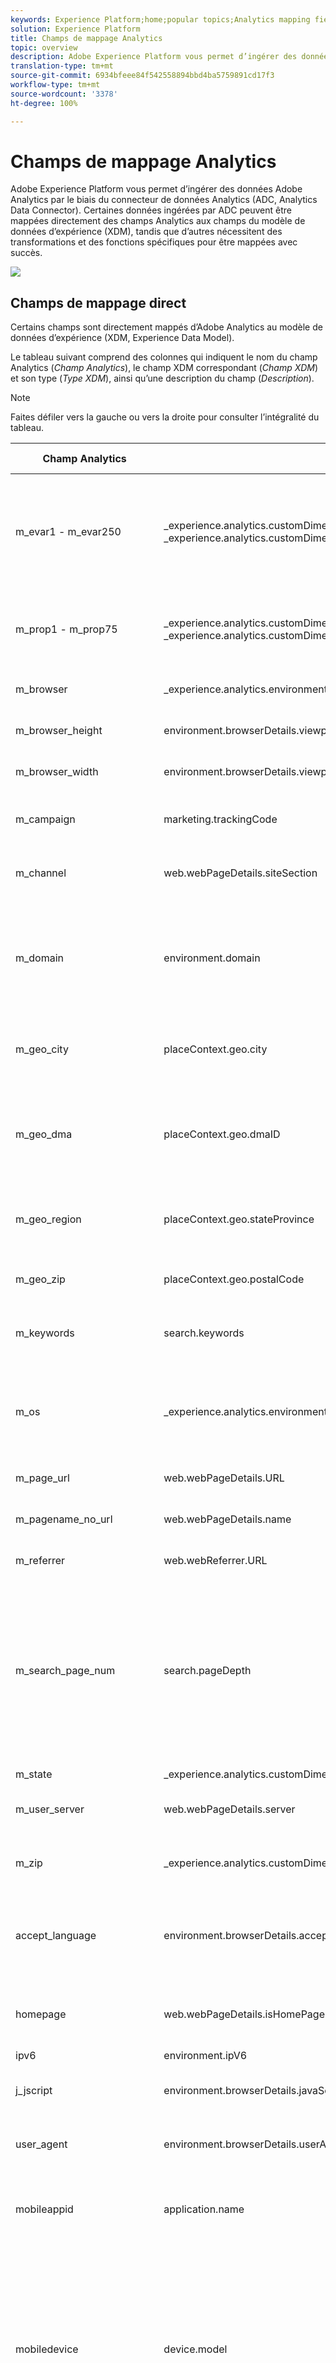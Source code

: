 ```yaml
---
keywords: Experience Platform;home;popular topics;Analytics mapping fields;analytics mapping
solution: Experience Platform
title: Champs de mappage Analytics
topic: overview
description: Adobe Experience Platform vous permet d’ingérer des données Adobe Analytics par le biais du connecteur de données Analytics (ADC, Analytics Data Connector). Certaines données ingérées par ADC peuvent être mappées directement des champs Analytics aux champs du modèle de données d’expérience (XDM), tandis que d’autres nécessitent des transformations et des fonctions spécifiques pour être mappées avec succès.
translation-type: tm+mt
source-git-commit: 6934bfeee84f542558894bbd4ba5759891cd17f3
workflow-type: tm+mt
source-wordcount: '3378'
ht-degree: 100%

---
```



# Champs de mappage Analytics

Adobe Experience Platform vous permet d’ingérer des données Adobe Analytics par le biais du connecteur de données Analytics (ADC, Analytics Data Connector). Certaines données ingérées par ADC peuvent être mappées directement des champs Analytics aux champs du modèle de données d’expérience (XDM), tandis que d’autres nécessitent des transformations et des fonctions spécifiques pour être mappées avec succès.

![](../images/analytics-data-experience-platform.png)

## Champs de mappage direct

Certains champs sont directement mappés d’Adobe Analytics au modèle de données d’expérience (XDM, Experience Data Model).

Le tableau suivant comprend des colonnes qui indiquent le nom du champ Analytics (*Champ Analytics*), le champ XDM correspondant (*Champ XDM*) et son type (*Type XDM*), ainsi qu’une description du champ (*Description*).

>[!NOTE]
>
>Faites défiler vers la gauche ou vers la droite pour consulter l’intégralité du tableau.

| Champ Analytics | Champ XDM | Type XDM | Description |
| --------------- | --------- | -------- | ---------- |
| m_evar1 - m_evar250 | _experience.analytics.customDimensions.eVars.eVar1 - _experience.analytics.customDimensions.eVars.eVar250 | chaîne | Variable personnalisée, qui peut être comprise entre 1 et 250. Chaque organisation peut utiliser ces eVars personnalisées différemment. |
| m_prop1 - m_prop75 | _experience.analytics.customDimensions.props.prop1 - _experience.analytics.customDimensions.props.prop75 | chaîne | Variables de trafic personnalisées, qui peuvent être comprises entre 1 et 75. |
| m_browser | _experience.analytics.environment.browserID | entier | Numéro d’identifiant du navigateur. |
| m_browser_height | environment.browserDetails.viewportHeight | entier | Hauteur du navigateur, en pixels. |
| m_browser_width | environment.browserDetails.viewportWidth | entier | Largueur du navigateur, en pixels. |
| m_campaign | marketing.trackingCode | chaîne | Variable utilisée dans la dimension Code de suivi. |
| m_channel | web.webPageDetails.siteSection | chaîne | Variable utilisée dans la dimension Sections du site. |
| m_domain | environment.domain | chaîne | Variable utilisée dans la dimension Domaine. Dépend du fournisseur d’accès à Internet (FAI) de l’utilisateur. |
| m_geo_city | placeContext.geo.city | chaîne | Nom de la ville de l’accès. Dépend de l’adresse IP de l’accès. |
| m_geo_dma | placeContext.geo.dmaID | entier | Identifiant numérique de la zone démographique pour l’accès. Dépend de l’adresse IP de l’accès. |
| m_geo_region | placeContext.geo.stateProvince | chaîne | Nom de l’état ou de la région de l’accès. Dépend de l’adresse IP de l’accès. |
| m_geo_zip | placeContext.geo.postalCode | chaîne | Code postal de l’accès. Dépend de l’adresse IP de l’accès. |
| m_keywords | search.keywords | chaîne | Variable utilisée dans la dimension Mot-clé. |
| m_os | _experience.analytics.environment.operatingSystemID | entier | Identifiant numérique représentant le système d’exploitation du visiteur. Dépend de la colonne user_agent. |
| m_page_url | web.webPageDetails.URL | chaîne | URL de l’accès à la page. |
| m_pagename_no_url | web.webPageDetails.</span>name | chaîne | Variable utilisée pour remplir la dimension Pages. |
| m_referrer | web.webReferrer.URL | chaîne | URL de la page précédente. |
| m_search_page_num | search.pageDepth | entier | Variable utilisée par la dimension Classification globale des pages de recherche. Indique la page des résultats de recherche sur laquelle votre site est apparu avant que l’utilisateur n’ait cliqué sur votre site. |
| m_state | _experience.analytics.customDimensions.stateProvince | chaîne | Variable d’état. |
| m_user_server | web.webPageDetails.server | chaîne | Variable utilisée dans la dimension Serveur. |
| m_zip | _experience.analytics.customDimensions.postalCode | chaîne | Variable utilisée pour remplir la dimension Code postal. |
| accept_language | environment.browserDetails.acceptLanguage | chaîne | Liste de tous les langages acceptés, comme indiqué dans l’en-tête HTTP Accept-Language. |
| homepage | web.webPageDetails.isHomePage | booléen | N’est plus utilisé. Indique si l’URL active est la page d’accueil du navigateur. |
| ipv6 | environment.ipV6 | chaîne |
| j_jscript | environment.browserDetails.javaScriptVersion | chaîne | Version de JavaScript prise en charge par le navigateur. |
| user_agent | environment.browserDetails.userAgent | chaîne | Chaîne de l’agent utilisateur envoyée dans l’en-tête HTTP. |
| mobileappid | application.</span>name | chaîne | Identifiant de l’application mobile, stocké au format suivant : `[AppName][BundleVersion]`. |
| mobiledevice | device.model | chaîne | Nom de l’appareil mobile. Sous iOS, il est stocké sous la forme d’une chaîne de 2 chiffres séparés par des virgules. Le premier chiffre représente la génération de l’appareil, le second représente la famille d’appareils. |
| pointofinterest | placeContext.POIinteraction.POIDetail.</span>name | chaîne | Utilisé par les services mobiles. Représente le point ciblé. |
| pointofinterestdistance | placeContext.POIinteraction.POIDetail.geoInteractionDetails.distanceToCenter | nombre | Utilisé par les services mobiles. Représente la distance du point ciblé. |
| mobileplaceaccuracy | placeContext.POIinteraction.POIDetail.geoInteractionDetails.deviceGeoAccuracy | nombre | Collecté à partir de la variable a.loc.acc des données de contexte. Indique la précision du GPS en mètres au moment de la collecte des données. |
| mobileplacecategory | placeContext.POIinteraction.POIDetail.category | chaîne | Collecté à partir de la variable a.loc.category des données de contexte. Décrit la catégorie d’un lieu en particulier. |
| mobileplaceid | placeContext.POIinteraction.POIDetail.POIID | chaîne | Collecté à partir de la variable a.loc.id des données de contexte. Identifiant d’un point ciblé donné. |
| video | media.mediaTimed.primaryAssetReference._id | chaîne | Nom de la vidéo. |
| videoad | advertising.adAssetReference._id | chaîne | Identifiant de la ressource publicitaire. |
| videocontenttype | media.mediaTimed.primaryAssetViewDetails.broadcastContentType | chaîne | Type de contenu vidéo. Défini automatiquement sur « Vidéo » pour toutes les consultations vidéo. |
| videoadpod | advertising.adAssetViewDetails.adBreak._id | chaîne | Capsule dans laquelle se trouve la publicité vidéo. |
| videoadinpod | advertising.adAssetViewDetails.index | entier | Position de la publicité vidéo dans la capsule. |
| videoplayername | media.mediaTimed.primaryAssetViewDetails.playerName | chaîne | Nom du lecteur vidéo. |
| videochannel | media.mediaTimed.primaryAssetViewDetails.broadcastChannel | chaîne | Canal vidéo. |
| videoadplayername | advertising.adAssetViewDetails.playerName | chaîne | Nom du lecteur de publicité vidéo. |
| videochapter | media.mediaTimed.mediaChapter.chapterAssetReference._id | chaîne | Nom du chapitre vidéo. |
| videoname | media.mediaTimed.primaryAssetReference._dc.title | chaîne | Nom de la vidéo. |
| videoadname | advertising.adAssetReference._dc.title | chaîne | Nom de la publicité vidéo. |
| videoshow | media.mediaTimed.primaryAssetReference._iptc4xmpExt.Series._iptc4xmpExt.Name | chaîne | Affichage de la vidéo. |
| videoseason | media.mediaTimed.primaryAssetReference._iptc4xmpExt.Season._iptc4xmpExt.Name | chaîne | Saison de la vidéo. |
| videoepisode | media.mediaTimed.primaryAssetReference._iptc4xmpExt.Episode._iptc4xmpExt.Name | chaîne | Épisode de la vidéo. |
| videonetwork | media.mediaTimed.primaryAssetViewDetails.broadcastNetwork | chaîne | Réseau de la vidéo. |
| videoshowtype | media.mediaTimed.primaryAssetReference.showType | chaîne | Type d’affichage de la vidéo. |
| videoadload | media.mediaTimed.primaryAssetViewDetails.adLoadType | chaîne | Chargements des publicités vidéo. |
| videofeedtype | media.mediaTimed.primaryAssetViewDetails.sourceFeed | chaîne | Type de flux vidéo. |
| mobilebeaconmajor | placeContext.POIinteraction.POIDetail.beaconInteractionDetails.beaconMajor | nombre | Relais Mobile Services majeur. |
| mobilebeaconminor | placeContext.POIinteraction.POIDetail.beaconInteractionDetails.beaconMinor | nombre | Relais Mobile Services mineur. |
| mobilebeaconuuid | placeContext.POIinteraction.POIDetail.beaconInteractionDetails.proximityUUID | chaîne | UUID du relais Mobile Services. |
| videosessionid | media.mediaTimed.primaryAssetViewDetails._id | chaîne | Identifiant de session vidéo. |
| videogenre | media.mediaTimed.primaryAssetReference._iptc4xmpExt.Genre | tableau | Genre de la vidéo. | {title (Object), description (Object), type (Object), meta:xdmType (Object), items (string), meta:xdmField (Object)} |
| mobileinstalls | application.firstLaunches | objet | Se déclenche lors de la première exécution après l’installation ou la réinstallation. | {id (string), value (number)} |
| mobileupgrades | application.upgrades | objet | Indique le nombre de mises à niveau d’application. Se déclenche lors de la première exécution après mise à niveau ou dès que le numéro de version change. | {id (string), value (number)} |
| mobilelaunches | application.launches | objet | Nombre de fois où l’application a été lancée. | {id (string), value (number)} |
| mobilecrashes | application.crashes | objet | <!-- MISSING --> | {id (string), value (number)} |
| mobilemessageclicks | directMarketing.clicks | objet | <!-- MISSING --> | {id (string), value (number)} |
| mobileplaceentry | placeContext.POIinteraction.poiEntries | objet | <!-- MISSING --> | {id (string), value (number)} |
| mobileplaceexit | placeContext.POIinteraction.poiExits | objet | <!-- MISSING --> | {id (string), value (number)} |
| videotime | media.mediaTimed.timePlayed | objet | <!-- MISSING --> | {id (string), value (number)} |
| videostart | media.mediaTimed.impressions | objet | <!-- MISSING --> | {id (string), value (number)} |
| videocomplete | media.mediaTimed.completes | objet | <!-- MISSING --> | {id (string), value (number)} |
| videosegmentviews | media.mediaTimed.mediaSegmentViews | objet | <!-- MISSING --> | {id (string), value (number)} |
| videoadstart | advertising.impressions | objet | <!-- MISSING --> | {id (string), value (number)} |
| videoadcomplete | advertising.completes | objet | <!-- MISSING --> | {id (string), value (number)} |
| videoadtime | advertising.timePlayed | objet | <!-- MISSING --> | {id (string), value (number)} |
| videochapterstart | media.mediaTimed.mediaChapter.impressions | objet | <!-- MISSING --> | {id (string), value (number)} |
| videochaptercomplete | media.mediaTimed.mediaChapter.completes | objet | <!-- MISSING --> | {id (string), value (number)} |
| videochaptertime | media.mediaTimed.mediaChapter.timePlayed | objet | <!-- MISSING --> | {id (string), value (number)} |
| videoplay | media.mediaTimed.starts | objet | <!-- MISSING --> | {id (string), value (number)} |
| videototaltime | media.mediaTimed.totalTimePlayed | objet | <!-- MISSING --> | {id (string), value (number)} |
| videoqoetimetostart | media.mediaTimed.primaryAssetViewDetails.qoe.timeToStart | objet | Temps jusqu’au début de la qualité vidéo. | {id (string), value (number)} |
| videoqoedropbeforestart | media.mediaTimed.dropBeforeStarts | objet | <!-- MISSING --> | {id (string), value (number)} |
| videoqoebuffercount | media.mediaTimed.primaryAssetViewDetails.qoe.buffers | objet | Nombre de mémoires tampons de la qualité vidéo. | {id (string), value (number)} |
| videoqoebuffertime | media.mediaTimed.primaryAssetViewDetails.qoe.bufferTime | objet | Période tampon de la qualité vidéo. | {id (string), value (number)} |
| videoqoebitratechangecount | media.mediaTimed.primaryAssetViewDetails.qoe.bitrateChanges | objet | Nombre de changements de la qualité vidéo. | {id (string), value (number)} |
| videoqoebitrateaverage | media.mediaTimed.primaryAssetViewDetails.qoe.bitrateAverage | objet | Débit moyen de la qualité vidéo. | {id (string), value (number)} |
| videoqoeerrorcount | media.mediaTimed.primaryAssetViewDetails.qoe.errors | objet | Nombre d’erreurs de la qualité vidéo. | {id (string), value (number)} |
| videoqoedroppedframecount | media.mediaTimed.primaryAssetViewDetails.qoe.droppedFrames | objet | <!-- MISSING --> | {id (string), value (number)} |
| videoprogress10 | media.mediaTimed.progress10 | objet | <!-- MISSING --> | {id (string), value (number)} |
| videoprogress25 | media.mediaTimed.progress25 | objet | <!-- MISSING --> | {id (string), value (number)} |
| videoprogress50 | media.mediaTimed.progress50 | objet | <!-- MISSING --> | {id (string), value (number)} |
| videoprogress75 | media.mediaTimed.progress75 | objet | <!-- MISSING --> | {id (string), value (number)} |
| videoprogress95 | media.mediaTimed.progress95 | objet | <!-- MISSING --> | {id (string), value (number)} |
| videoresume | media.mediaTimed.resumes | objet | <!-- MISSING --> | {id (string), value (number)} |
| videopausecount | media.mediaTimed.pauses | objet | <!-- MISSING --> | {id (string), value (number)} |
| videopausetime | media.mediaTimed.pauseTime | objet | <!-- MISSING --> | {id (string), value (number)} |
| videosecondssincelastcall | media.mediaTimed.primaryAssetViewDetails.sessionTimeout | entier |

## Champs de mappage fractionné.

Ces champs ont une source unique, mais ils sont mappés à **plusieurs** emplacements XDM.

| Champ Analytics | Champ XDM | Type XDM | Description |
| --------------- | --------- | -------- | ---------- |
| s_resolution | device.screenWidth, device.screenHeight | entier | Identifiant numérique représentant la résolution du moniteur. |
| mobileosversion | environment.operatingSystem, environment.operatingSystemVersion | chaîne | Version du système d’exploitation mobile. |
| videoadlength | advertising.adAssetReference._xmpDM.duration | entier | Durée de la publicité vidéo. |

## Champs de mappage générés

Il est nécessaire de transformer certains champs provenant d’ADC, ce qui nécessite une logique au-delà d’une copie directe d’Adobe Analytics pour pouvoir les générer dans XDM.

Le tableau suivant comprend des colonnes qui indiquent le nom du champ Analytics (*Champ Analytics*), le champ XDM correspondant (*Champ XDM*) et son type (*Type XDM*), ainsi qu’une description du champ (*Description*).

>[!NOTE]
>
>Faites défiler vers la gauche ou vers la droite pour consulter l’intégralité du tableau.

| Champ Analytics | Champ XDM | Type XDM | Description |
| --------------- | --------- | -------- | ----------- |
| m_prop1 - m_prop75 | _experience.analytics.customDimensions.listprops.prop1 - _experience.analytics.customDimensions.listprops.prop75 | objet | Variables de trafic personnalisées, allant de 1 à 75. | {} |
| m_hier1 - m_hier5 | _experience.analytics.customDimensions.hierarchies.hier1 - _experience.analytics.customDimensions.hierarchies.hier5 | objet | Utilisé par les variables de hiérarchie. Contient une | liste de valeurs délimitée. | {values (array), delimiter (string)} |
| m_mvvar1 - m_mvvar3 | _experience.analytics.customDimensions.lists.list1.list[] - _experience.analytics.customDimensions.lists.list3.list[] | tableau | Liste de valeurs variables. Contient une liste délimitée de valeurs personnalisées, selon l’implémentation. | {value (string), key (string)} |
| m_color | device.colorDepth | entier | Identifiant de profondeur de la couleur, basé sur la valeur de la colonne c_color. |
| m_cookies | environment.browserDetails.cookiesEnabled | booléen | Variable utilisée dans la dimension Prise en charge des cookies. |
| m_event_list | commerce.purchases, commerce.productViews, commerce.productListOpens, commerce.checkouts, commerce.productListAdds, commerce.productListRemovals, commerce.productListViews | objet | Événements de commerce standard déclenchés à l’accès. | {id (string), value (number)} |
| m_event_list | _experience.analytics.event1to100.event1 - _experience.analytics.event1to100.event100, _experience.analytics.event101to200.event101 - _experience.analytics.event101to200.event200, _experience.analytics.event201to300.event201 - _experience.analytics.event201to300.event300, _experience.analytics.event301to400.event301 - _experience.analytics.event301to400.event400, _experience.analytics.event401to500.event401 - _experience.analytics.event401to500.event500, _experience.analytics.event501to600.event501 - _experience.analytics.event501to600.event600, _experience.analytics.event601to700.event601 - _experience.analytics.event601to700.event700, _experience.analytics.event701to800.event701 - _experience.analytics.event701to800.event800, _experience.analytics.event801to900.event801 - _experience.analytics.event801to900.event900, _experience.analytics.event901to1000.event901 - _experience.analytics.event901to1000.event1000 | objet | Événements personnalisés déclenchés à l’accès. | {id (Object), value (Object)} |
| m_geo_country | placeContext.geo.countryCode | chaîne | Abréviation du pays d’où provient l’accès, selon l’adresse IP. |
| m_geo_latitude | placeContext.geo._schema.latitude | nombre | <!-- MISSING --> |
| m_geo_longitude | placeContext.geo._schema.longitude | nombre | <!-- MISSING --> |
| m_java_enabled | environment.browserDetails.javaEnabled | booléen | Indicateur précisant si Java est activé. |
| m_latitude | placeContext.geo._schema.latitude | nombre | <!-- MISSING --> |
| m_longitude | placeContext.geo._schema.longitude | nombre | <!-- MISSING --> |
| m_page_event_var1 | web.webInteraction.URL | chaîne | Variable utilisée uniquement dans les demandes d’image de suivi de liens. Cette variable contient l’URL du lien de téléchargement, de sortie ou personnalisé sur lequel a cliqué l’utilisateur. |
| m_page_event_var2 | web.webInteraction.name | chaîne | Variable utilisée uniquement dans les demandes d’image de suivi de liens. Répertorie le nom personnalisé du lien, s’il est spécifié. |
| m_page_type | web.webPageDetails.isErrorPage | booléen | Variable utilisée pour remplir la dimension Pages introuvables. Cette variable doit être vide ou contenir « ErrorPage ». |
| m_pagename_no_url | web.webPageDetails.pageViews.value | nombre | Nom de la page (s’il est défini). Si aucune page n’est spécifiée, cette valeur n’est pas renseignée. |
| m_paid_search | search.isPaid | booléen | Indicateur défini si l’accès correspond à la détection des référencements payants. |
| m_product_list | productListItems[].items | tableau | Liste de produits, telle qu’elle est transmise par l’intermédiaire de la variable des produits. | {SKU (string), quantity (integer), priceTotal (number)} |
| m_ref_type | web.webReferrer.type | chaîne | Identifiant numérique représentant le type de référence pour l’accès. 1 signifie à l’intérieur de votre site, 2 signifie d’autres sites web, 3 signifie moteurs de recherche, 4 signifie disque dur, 5 signifie USENET, 6 signifie Tapé/Marqué (aucun référent), 7 signifie e-mail, 8 signifie Pas de JavaScript et 9 signifie Réseaux sociaux. |
| m_search_engine | search.searchEngine | chaîne | Identifiant numérique représentant le moteur de recherche qui a renvoyé le visiteur sur votre site. |
| post_currency | commerce.order.currencyCode | chaîne | Code de devise utilisé pendant la transaction. |
| post_cust_hit_time_gmt | timestamp | chaîne | Utilisé uniquement dans les jeux de données horodatés. Il s’agit de l’horodatage envoyé avec l’accès, selon l’heure Unix. |
| post_cust_visid | identityMap | objet | Identifiant visiteur du client. |
| post_cust_visid | endUserIDs._experience.aacustomid.primary | booléen | Identifiant visiteur du client. |
| post_cust_visid | endUserIDs._experience.aacustomid.namespace.code | chaîne | Identifiant visiteur du client. |
| post_visid_high + visid_low | identityMap | objet | Identifiant unique d’une visite. |
| post_visid_high + visid_low | endUserIDs._experience.aaid.id | chaîne | Identifiant unique d’une visite. |
| post_visid_high | endUserIDs._experience.aaid.primary | booléen | Utilisé conjointement avec visid_low pour identifier de manière unique une visite. |
| post_visid_high | endUserIDs._experience.aaid.namespace.code | chaîne | Utilisé conjointement avec visid_low pour identifier de manière unique une visite. |
| post_visid_low | identityMap | objet | Utilisé conjointement avec visid_high pour identifier de manière unique une visite. |
| hit_time_gmt | receivedTimestamp | chaîne | Horodatage de l’accès, selon l’heure Unix. |
| hitid_high + hitid_low | _id | chaîne | Identifiant unique permettant d’identifier un accès. |
| hitid_low | _id | chaîne | Utilisé conjointement avec hitid_high pour identifier de manière unique un accès. |
| ip | environment.ipV4 | chaîne | Adresse IP, basée sur l’en-tête HTTP de la demande d’image. |
| j_jscript | environment.browserDetails.javaScriptEnabled | booléen | Version de JavaScript utilisée. |
| mcvisid_high + mcvisid_low | identityMap | objet | Identifiant visiteur Experience Cloud. |
| mcvisid_high + mcvisid_low | endUserIDs._experience.mcid.id | chaîne | Identifiant visiteur Experience Cloud. |
| mcvisid_high | endUserIDs._experience.mcid.primary | booléen | Identifiant visiteur Experience Cloud. |
| mcvisid_high | endUserIDs._experience.mcid.namespace.code | chaîne | Identifiant visiteur Experience Cloud. |
| mcvisid_low | identityMap | objet | Identifiant visiteur Experience Cloud. |
| sdid_high + sdid_low | _experience.target.supplementalDataID | chaîne | Identifiant d’assemblage d’accès. Le champ d’analyse sdid_high et sdid_low correspond à l’identifiant de données supplémentaire utilisé pour associer deux (ou plusieurs) accès entrants. |
| mobilebeaconproximity | placeContext.POIinteraction.POIDetail.beaconInteractionDetails.proximity | chaîne | Proximité du relais Mobile Services. |
| videochapter | media.mediaTimed.mediaChapter.chapterAssetReference._xmpDM.duration | entier | Nom de chapitre vidéo. |
| videolength | media.mediaTimed.primaryAssetReference._xmpDM.duration | entier | Durée de la vidéo. |

## Champs de mappage avancé

Certains champs (appelés « valeurs de publication ») nécessitent des transformations plus avancées avant de pouvoir mapper les champs Adobe Analytics au modèle de données d’expérience (XDM). L’exécution de ces transformations avancées implique l’utilisation d’Adobe Experience Platform Query Service et de fonctions prédéfinies (appelées fonctions définies par Adobe) pour la transformation en sessions, l’attribution et la déduplication.

Pour en savoir plus sur l’exécution de ces transformations à l’aide de Query Service, consultez la documentation sur les [fonctions définies par Adobe](../../../../query-service/sql/adobe-defined-functions.md).

Le tableau suivant comprend des colonnes qui indiquent le nom du champ Analytics (*Champ Analytics*), le champ XDM correspondant (*Champ XDM*) et son type (*Type XDM*), ainsi qu’une description du champ (*Description*).

>[!NOTE]
>
>Faites défiler vers la gauche ou vers la droite pour consulter l’intégralité du tableau.

| Champ Analytics | Champ XDM | Type XDM | Description |
| --------------- | --------- | -------- | ---------- |
| post_evar1 - post_evar250 | _experience.analytics.customDimensions.eVars.eVar1 - _experience.analytics.customDimensions.eVars.eVar250 | chaîne | Variable personnalisée, qui peut être comprise entre 1 et 250. Chaque organisation peut utiliser ces eVars personnalisées différemment. |
| post_prop1 - post_prop75 | _experience.analytics.customDimensions.props.prop1 - _experience.analytics.customDimensions.props.prop75 | chaîne | Variables de trafic personnalisées, qui peuvent être comprises entre 1 et 75. |
| post_browser_height | environment.browserDetails.viewportHeight | entier | Hauteur du navigateur, en pixels. |
| post_browser_width | environment.browserDetails.viewportWidth | entier | Largueur du navigateur, en pixels. |
| post_campaign | marketing.trackingCode | chaîne | Variable utilisée dans la dimension Code de suivi. |
| post_channel | web.webPageDetails.siteSection | chaîne | Variable utilisée dans la dimension Sections du site. |
| post_cust_visid | endUserIDs._experience.aacustomid.id | chaîne | Identifiant visiteur personnalisé, le cas échéant. |
| post_first_hit_page_url | _experience.analytics.endUser.firstWeb.webPageDetails.URL | chaîne | URL de la première page atteinte par le visiteur. |
| post_first_hit_pagename | _experience.analytics.endUser.firstWeb.webPageDetails.name | chaîne | Variable utilisée dans la dimension Page d’accès originale. Nom de page de la page d’accès du visiteur. |
| post_keywords | search.keywords | chaîne | Mots-clés collectés pour l’accès. |
| post_page_url | web.webPageDetails.URL | chaîne | URL de l’accès à la page. |
| post_pagename_no_url | web.webPageDetails.name | chaîne | Variable utilisée pour remplir la dimension Pages. |
| post_purchaseid | commerce.order.purchaseID | chaîne | Variable utilisée pour identifier de manière unique les achats. |
| post_referrer | web.webReferrer.URL | chaîne | URL de la page précédente. |
| post_state | _experience.analytics.customDimensions.stateProvince | chaîne | Variable d’état. |
| post_user_server | web.webPageDetails.server | chaîne | Variable utilisée dans la dimension Serveur. |
| post_zip | _experience.analytics.customDimensions.postalCode | chaîne | Variable utilisée pour remplir la dimension Code postal. |
| browser | _experience.analytics.environment.browserID | entier | Identifiant numérique du navigateur. |
| domain | environment.domain | chaîne | Variable utilisée dans la dimension Domaine. Dépend du fournisseur d’accès à Internet (FAI) de l’utilisateur. |
| first_hit_referrer | _experience.analytics.endUser.firstWeb.webReferrer.URL | chaîne | Première URL de référence du visiteur. |
| geo_city | placeContext.geo.city | chaîne | Nom de la ville de l’accès. Dépend de l’adresse IP de l’accès. |
| geo_dma | placeContext.geo.dmaID | entier | Identifiant numérique de la zone démographique pour l’accès. Dépend de l’adresse IP de l’accès. |
| geo_region | placeContext.geo.stateProvince | chaîne | Nom de l’état ou de la région de l’accès. Dépend de l’adresse IP de l’accès. |
| geo_zip | placeContext.geo.postalCode | chaîne | Code postal de l’accès. Dépend de l’adresse IP de l’accès. |
| os | _experience.analytics.environment.operatingSystemID | entier | Identifiant numérique représentant le système d’exploitation du visiteur. Dépend de la colonne user_agent. |
| search_page_num | search.pageDepth | entier | Cette variable est utilisée par la dimension Classification globale des pages de recherche et indique sur quelle page de résultats de recherche est apparu votre site | avant que l’utilisateur n’ait cliqué sur celui-ci. |
| visit_keywords | _experience.analytics.session.search.keywords | chaîne | Variable utilisée dans la dimension Mots-clés de recherche. |
| visit_num | _experience.analytics.session.num | entier | Variable utilisée dans la dimension Nombre de visites. Commence à 1 et est incrémenté chaque fois qu’une nouvelle visite est entamée (par utilisateur). |
| visit_page_num | _experience.analytics.session.depth | entier | Variable utilisée dans la dimension Détail des accès. Cette valeur augmente de 1 pour chaque accès généré par l’utilisateur et est réinitialisée après chaque visite. |
| visit_referrer | _experience.analytics.session.web.webReferrer.URL | chaîne | Premier référent de la visite. |
| visit_search_page_num | _experience.analytics.session.search.pageDepth | entier | Premier nom de page de la visite. |
| post_prop1 - post_prop75 | _experience.analytics.customDimensions.listprops.prop1 - _experience.analytics.customDimensions.listprops.prop75 | objet | Variables de trafic personnalisées 1 - 75. |
| post_hier1 - post_hier5 | _experience.analytics.customDimensions.hierarchies.hier1 - _experience.analytics.customDimensions.hierarchies.hier5 | objet | Utilisé par les variables de hiérarchie et contient une liste délimitée de valeurs. | {values (array), delimiter (string)} |
| post_mvvar1 - post_mvvar3 | _experience.analytics.customDimensions.lists.list1.list[] - _experience.analytics.customDimensions.lists.list3.list[] | tableau | Liste de valeurs variables. Contient une liste délimitée de valeurs personnalisées, selon l’implémentation. | {value (string), key (string)} |
| post_cookies | environment.browserDetails.cookiesEnabled | booléen | Variable utilisée dans la dimension Prise en charge des cookies. |
| post_event_list | commerce.purchases, commerce.productViews, commerce.productListOpens, commerce.checkouts, commerce.productListAdds, commerce.productListRemovals, commerce.productListViews | objet | Événements de commerce standard déclenchés à l’accès. | {id (string), value (number)} |
| post_event_list | _experience.analytics.event1to100.event1 - _experience.analytics.event1to100.event100, _experience.analytics.event101to200.event101 - _experience.analytics.event101to200.event200, _experience.analytics.event201to300.event201 - _experience.analytics.event201to300.event300, _experience.analytics.event301to400.event301 - _experience.analytics.event301to400.event400, _experience.analytics.event401to500.event401 - _experience.analytics.event401to500.event500, _experience.analytics.event501to600.event501 - _experience.analytics.event501to600.event600, _experience.analytics.event601to700.event601 - _experience.analytics.event601to700.event700, _experience.analytics.event701to800.event701 - _experience.analytics.event701to800.event800, _experience.analytics.event801to900.event801 - _experience.analytics.event801to900.event900, _experience.analytics.event901to1000.event901 - _experience.analytics.event901to1000.event1000 | objet | Événements personnalisés déclenchés à l’accès. | {id (Object), value (Object)} |
| post_java_enabled | environment.browserDetails.javaEnabled | booléen | Indicateur précisant si Java est activé. |
| post_latitude | placeContext.geo._schema.latitude | nombre | <!-- MISSING --> |
| post_longitude | placeContext.geo._schema.longitude | nombre | <!-- MISSING --> |
| post_page_event | web.webInteraction.type | chaîne | Le type d’accès qui est envoyé dans la demande d’image (accès standard, lien de téléchargement, lien de sortie ou lien personnalisé sur lequel le visiteur a cliqué). |
| post_page_event | web.webInteraction.linkClicks.value | nombre | Le type d’accès qui est envoyé dans la demande d’image (accès standard, lien de téléchargement, lien de sortie ou lien personnalisé sur lequel le visiteur a cliqué). |
| post_page_event_var1 | web.webInteraction.URL | chaîne | Variable utilisée uniquement dans les demandes d’image de suivi de liens. URL du lien de téléchargement, de sortie ou personnalisé sur lequel a cliqué l’utilisateur. |
| post_page_event_var2 | web.webInteraction.name | chaîne | Variable utilisée uniquement dans les demandes d’image de suivi de liens. Il s’agira du nom personnalisé du lien. |
| post_page_type | web.webPageDetails.isErrorPage | booléen | Utilisé pour remplir la dimension Pages introuvables. Cette variable doit être vide ou contenir « ErrorPage ». |
| post_pagename_no_url | web.webPageDetails.pageViews.value | nombre | Nom de la page (s’il est défini). Si aucune page n’est spécifiée, cette valeur n’est pas renseignée. |
| post_product_list | productListItems[].items | tableau | Liste de produits, telle qu’elle est transmise par l’intermédiaire de la variable des produits. | {SKU (string), quantity (integer), priceTotal (number)} |
| post_search_engine | search.searchEngine | chaîne | Identifiant numérique représentant le moteur de recherche qui a renvoyé le visiteur sur votre site. |
| mvvar1_instances | .list.items[] | objet | Liste de valeurs variables. Contient une liste délimitée de valeurs personnalisées, selon l’implémentation. |
| mvvar2_instances | .list.items[] | objet | Liste de valeurs variables. Contient une liste délimitée de valeurs personnalisées, selon l’implémentation. |
|  | mvvar3_instances | .list.items[] | objet | Liste de valeurs variables. Contient une liste délimitée de valeurs personnalisées, selon l’implémentation. |
| color | device.colorDepth | entier | Identifiant de profondeur de la couleur, basé sur la valeur de la colonne c_color. |
| first_hit_ref_type | _experience.analytics.endUser.firstWeb.webReferrer.type | chaîne | Identifiant numérique, représentant le type de référent du tout premier référent du visiteur. |
| first_hit_time_gmt | _experience.analytics.endUser.firstTimestamp | entier | Horodatage du tout premier accès du visiteur (heure Unix). |
| geo_country | placeContext.geo.countryCode | chaîne | Abréviation du pays d’où provient l’accès, selon l’adresse IP. |
| geo_latitude | placeContext.geo._schema.latitude | nombre | <!-- MISSING --> |
| geo_longitude | placeContext.geo._schema.longitude | nombre | <!-- MISSING --> |
| paid_search | search.isPaid | booléen | Indicateur défini si l’accès correspond à la détection des référencements payants. |
| ref_type | web.webReferrer.type | chaîne | Identifiant numérique représentant le type de référence pour l’accès. |
| visit_paid_search | _experience.analytics.session.search.isPaid | booléen | Indicateur (1=payant, 0=non payant) signalant si le premier accès de la visite provient d’un accès de référencement payant. |
| visit_ref_type | _experience.analytics.session.web.webReferrer.type | chaîne | Identifiant numérique, représentant le type de référent du premier référent du visiteur. |
| visit_search_engine | _experience.analytics.session.search.searchEngine | chaîne | Identifiant numérique du premier moteur de recherche de la visite. |
| visit_start_time_gmt | _experience.analytics.session.timestamp | entier | Horodatage du premier accès de la visite (heure Unix). |
